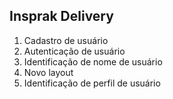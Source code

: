 ## Insprak Delivery

1. Cadastro de usuário
2. Autenticação de usuário
3. Identificação de nome de usuário
4. Novo layout
5. Identificação de perfil de usuário